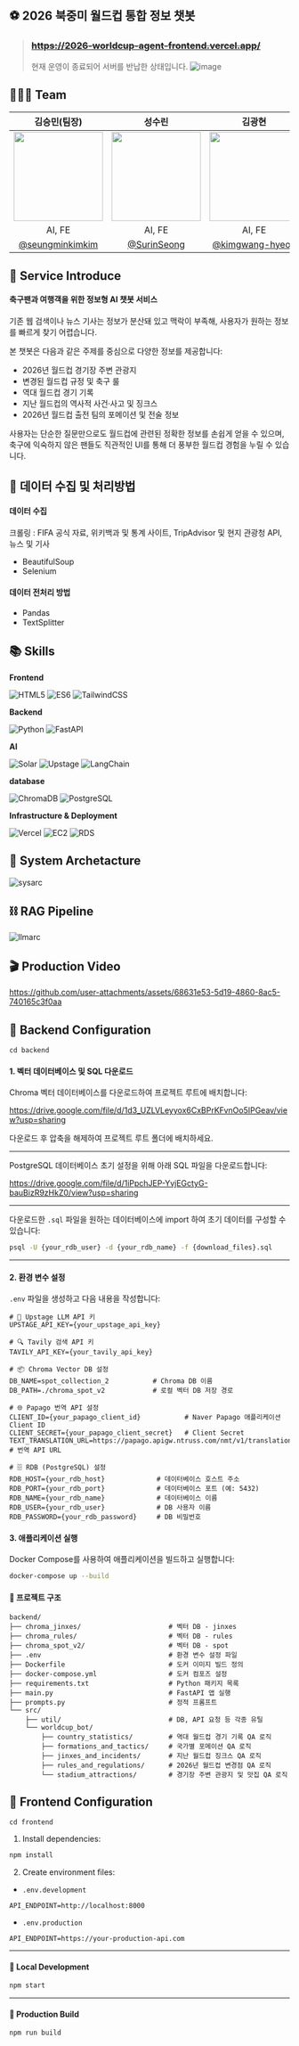 
## ⚽ 2026 북중미 월드컵 통합 정보 챗봇 

> ### ~~https://2026-worldcup-agent-frontend.vercel.app/~~
> 현재 운영이 종료되어 서버를 반납한 상태입니다.
![image](https://github.com/user-attachments/assets/0b643c1e-e330-4f1c-b8b4-740aa42751dc)


## 👨‍👦‍👦 Team

| 김승민(팀장) | 성수린 | 김광현 | 서보혁 | 지준오 |
| :---: | :---: | :---: | :---: | :---: |
|  <img width="160px" src="https://avatars.githubusercontent.com/u/195266142?v=4" /> | <img width="160px" src="https://avatars.githubusercontent.com/u/166473769?v=4"/> |  <img width="160px" src="https://avatars.githubusercontent.com/u/54222988?v=4" /> |  <img width="160px" src="https://avatars.githubusercontent.com/u/123562354?v=4" /> |  <img width="160px" src="https://avatars.githubusercontent.com/u/105596059?v=4" /> |
| AI, FE | AI, FE | AI, FE | AI, BE | AI, BE |
| [@seungminkimkim](https://github.com/seungminkimkim)| [@SurinSeong](https://github.com/SurinSeong) | [@kimgwang-hyeon](https://github.com/kimgwang-hyeon) | [@Seo-b-h](https://github.com/Seo-b-h)    | [@MegaZizon](https://github.com/MegaZizon) |

## 🌈 Service Introduce
#### 축구팬과 여행객을 위한 정보형 AI 챗봇 서비스

기존 웹 검색이나 뉴스 기사는 정보가 분산돼 있고 맥락이 부족해, 사용자가 원하는 정보를 빠르게 찾기 어렵습니다.

본 챗봇은 다음과 같은 주제를 중심으로 다양한 정보를 제공합니다:
- 2026년 월드컵 경기장 주변 관광지
- 변경된 월드컵 규정 및 축구 룰
- 역대 월드컵 경기 기록
- 지난 월드컵의 역사적 사건·사고 및 징크스
- 2026년 월드컵 출전 팀의 포메이션 및 전술 정보

사용자는 단순한 질문만으로도 월드컵에 관련된 정확한 정보를 손쉽게 얻을 수 있으며,
축구에 익숙하지 않은 팬들도 직관적인 UI를 통해 더 풍부한 월드컵 경험을 누릴 수 있습니다.

## 🧫 데이터 수집 및 처리방법
#### 데이터 수집
크롤링 : FIFA 공식 자료, 위키백과 및 통계 사이트, TripAdvisor 및 현지 관광청 API, 뉴스 및 기사
- BeautifulSoup
- Selenium

#### 데이터 전처리 방법
- Pandas
- TextSplitter

## 📚 Skills
**Frontend**

![HTML5](https://img.shields.io/badge/HTML5-E34F26?style=for-the-badge&logo=html5&logoColor=white)
![ES6](https://img.shields.io/badge/ES6-323330?style=for-the-badge&logo=javascript&logoColor=F7DF1E)
![TailwindCSS](https://img.shields.io/badge/Tailwind_CSS-06B6D4?style=for-the-badge&logo=tailwindcss&logoColor=white)

**Backend**

![Python](https://img.shields.io/badge/Python-3776AB?style=for-the-badge&logo=python&logoColor=white)
![FastAPI](https://img.shields.io/badge/FastAPI-009688?style=for-the-badge&logo=fastapi&logoColor=white)

**AI**

![Solar](https://img.shields.io/badge/Solar-DC322F?style=for-the-badge&logo=&logoColor=white)
![Upstage](https://img.shields.io/badge/Upstage-4B0082?style=for-the-badge&logo=&logoColor=white)
![LangChain](https://img.shields.io/badge/LangChain-000000?style=for-the-badge&logo=LangChain&logoColor=white)

**database**

![ChromaDB](https://img.shields.io/badge/Chroma_DB-9D4EDD?style=for-the-badge&logo=database&logoColor=white)
![PostgreSQL](https://img.shields.io/badge/PostgreSQL-4169E1?style=for-the-badge&logo=postgresql&logoColor=white)

**Infrastructure & Deployment**

![Vercel](https://img.shields.io/badge/Vercel-000000?style=for-the-badge&logo=vercel&logoColor=white)
![EC2](https://img.shields.io/badge/AWS_EC2-FF9900?style=for-the-badge&logo=amazonaws&logoColor=white)
![RDS](https://img.shields.io/badge/AWS_RDS-527FFF?style=for-the-badge&logo=amazonaws&logoColor=white)

## 🧬 System Archetacture
![sysarc](https://github.com/user-attachments/assets/7575e631-bb6c-4edb-9bec-a64469b8a638)

## ⛓️ RAG Pipeline
![llmarc](https://github.com/user-attachments/assets/a5d5b06b-4ed3-40b6-b7b4-a1767f2cc467)

## 🎬 Production Video

https://github.com/user-attachments/assets/68631e53-5d19-4860-8ac5-740165c3f0aa

## 🚀 Backend Configuration
```
cd backend
```
#### 1. 벡터 데이터베이스 및  SQL 다운로드

Chroma 벡터 데이터베이스를 다운로드하여 프로젝트 루트에 배치합니다:

https://drive.google.com/file/d/1d3_UZLVLeyyox6CxBPrKFvnOo5IPGeav/view?usp=sharing

다운로드 후 압축을 해제하여 프로젝트 루트 폴더에 배치하세요.

---
PostgreSQL 데이터베이스 초기 설정을 위해 아래 SQL 파일을 다운로드합니다:

https://drive.google.com/file/d/1iPpchJEP-YvjEGctyG-bauBizR9zHkZ0/view?usp=sharing


---

다운로드한 `.sql` 파일을 원하는 데이터베이스에 import 하여 초기 데이터를 구성할 수 있습니다:

```bash
psql -U {your_rdb_user} -d {your_rdb_name} -f {download_files}.sql
```
---


#### 2. 환경 변수 설정

`.env` 파일을 생성하고 다음 내용을 작성합니다:

```env
# 🔑 Upstage LLM API 키
UPSTAGE_API_KEY={your_upstage_api_key}

# 🔍 Tavily 검색 API 키
TAVILY_API_KEY={your_tavily_api_key}

# 📦 Chroma Vector DB 설정
DB_NAME=spot_collection_2           # Chroma DB 이름
DB_PATH=./chroma_spot_v2            # 로컬 벡터 DB 저장 경로

# 🌐 Papago 번역 API 설정
CLIENT_ID={your_papago_client_id}           # Naver Papago 애플리케이션 Client ID
CLIENT_SECRET={your_papago_client_secret}   # Client Secret
TEXT_TRANSLATION_URL=https://papago.apigw.ntruss.com/nmt/v1/translation  # 번역 API URL

# 🗄️ RDB (PostgreSQL) 설정
RDB_HOST={your_rdb_host}             # 데이터베이스 호스트 주소
RDB_PORT={your_rdb_port}             # 데이터베이스 포트 (예: 5432)
RDB_NAME={your_rdb_name}             # 데이터베이스 이름
RDB_USER={your_rdb_user}             # DB 사용자 이름
RDB_PASSWORD={your_rdb_password}     # DB 비밀번호
```

#### 3. 애플리케이션 실행

Docker Compose를 사용하여 애플리케이션을 빌드하고 실행합니다:

```bash
docker-compose up --build
```

#### 📁 프로젝트 구조

```
backend/
├── chroma_jinxes/                      # 벡터 DB - jinxes
├── chroma_rules/                       # 벡터 DB - rules
├── chroma_spot_v2/                     # 벡터 DB - spot
├── .env                                # 환경 변수 설정 파일
├── Dockerfile                          # 도커 이미지 빌드 정의
├── docker-compose.yml                  # 도커 컴포즈 설정
├── requirements.txt                    # Python 패키지 목록
├── main.py                             # FastAPI 앱 실행
├── prompts.py                          # 정적 프롬프트
└── src/                                
    ├── util/                           # DB, API 요청 등 각종 유틸
    └── worldcup_bot/
        ├── country_statistics/         # 역대 월드컵 경기 기록 QA 로직
        ├── formations_and_tactics/     # 국가별 포메이션 QA 로직
        ├── jinxes_and_incidents/       # 지난 월드컵 징크스 QA 로직
        ├── rules_and_regulations/      # 2026년 월드컵 변경점 QA 로직
        └── stadium_attractions/        # 경기장 주변 관광지 및 맛집 QA 로직
```


## 🚀 Frontend Configuration
```
cd frontend
```


1. Install dependencies:
```bash
npm install
```

2. Create environment files:

- `.env.development`
```env
API_ENDPOINT=http://localhost:8000
```

- `.env.production`
```env
API_ENDPOINT=https://your-production-api.com
```

---

#### 🧪 Local Development

```bash
npm start
```

---

#### 🚀 Production Build

```bash
npm run build
```
